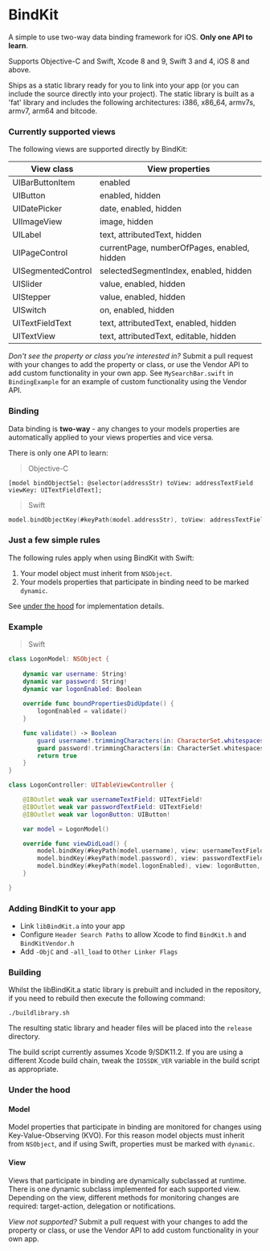 # BindKit

A simple to use two-way data binding framework for iOS.  **Only one API to learn**.

Supports Objective-C and Swift, Xcode 8 and 9, Swift 3 and 4, iOS 8 and above.

Ships as a static library ready for you to link into your app (or you can include the source directly into your project). The static library is built as a 'fat' library and includes the following architectures: i386, x86_64, armv7s, armv7, arm64 and bitcode.

### Currently supported views

The following views are supported directly by BindKit:

View class | View properties
-----------|--------------
UIBarButtonItem | enabled
UIButton | enabled, hidden
UIDatePicker | date, enabled, hidden
UIImageView | image, hidden
UILabel | text, attributedText, hidden
UIPageControl | currentPage, numberOfPages, enabled, hidden
UISegmentedControl | selectedSegmentIndex, enabled, hidden
UISlider | value, enabled, hidden
UIStepper | value, enabled, hidden
UISwitch | on, enabled, hidden
UITextFieldText | text, attributedText, enabled, hidden
UITextView | text, attributedText, editable, hidden

*Don't see the property or class you're interested in?* Submit a pull request with your changes to add the property or class, or use the Vendor API to add custom functionality in your own app. See `MySearchBar.swift` in `BindingExample` for an example of custom functionality using the Vendor API.

### Binding

Data binding is **two-way** - any changes to your models properties are automatically applied to your views properties and vice versa.

There is only one API to learn:

> Objective-C

```objc
[model bindObjectSel: @selector(addressStr) toView: addressTextField viewKey: UITextFieldText];
```

> Swift

```swift
model.bindObjectKey(#keyPath(model.addressStr), toView: addressTextField, viewKey: UITextFieldText)
```

### Just a few simple rules

The following rules apply when using BindKit with Swift:

1. Your model object must inherit from `NSObject`.
2. Your models properties that participate in binding need to be marked `dynamic`.

See [under the hood](#under-the-hood) for implementation details.

### Example

> Swift

```swift
class LogonModel: NSObject {
	
	dynamic var username: String!
	dynamic var password: String!
	dynamic var logonEnabled: Boolean
	
	override func boundPropertiesDidUpdate() {
		logonEnabled = validate()
	}

	func validate() -> Boolean
		guard username!.trimmingCharacters(in: CharacterSet.whitespaces).count > 0 else { return false }
		guard password!.trimmingCharacters(in: CharacterSet.whitespaces).count > 0 else { return false }
		return true
	}
}

class LogonController: UITableViewController {

	@IBOutlet weak var usernameTextField: UITextField!
	@IBOutlet weak var passwordTextField: UITextField!
	@IBOutlet weak var logonButton: UIButton!

	var model = LogonModel()

	override func viewDidLoad() {
		model.bindKey(#keyPath(model.username), view: usernameTextField, viewKey: UITextFieldText)
		model.bindKey(#keyPath(model.password), view: passwordTextField, viewKey: UITextFieldText)
		model.bindKey(#keyPath(model.logonEnabled), view: logonButton, viewKey: UIButtonEnabled)
	}

}
```

### Adding BindKit to your app

- Link `libBindKit.a` into your app
- Configure `Header Search Paths` to allow Xcode to find `BindKit.h` and `BindKitVendor.h`
- Add `-ObjC` and `-all_load` to `Other Linker Flags`

### Building

Whilst the libBindKit.a static library is prebuilt and included in the repository, if you need to rebuild then execute the following command:

`./buildlibrary.sh`

The resulting static library and header files will be placed into the `release` directory.

The build script currently assumes Xcode 9/SDK11.2. If you are using a different Xcode build chain, tweak the `IOSSDK_VER` variable in the build script as appropriate.

### Under the hood

#### Model

Model properties that participate in binding are monitored for changes using Key-Value-Observing (KVO). For this reason model objects must inherit from `NSObject`, and if using Swift, properties must be marked with `dynamic`.

#### View

Views that participate in binding are dynamically subclassed at runtime. There is one dynamic subclass implemented for each supported view. Depending on the view, different methods for monitoring changes are required: target-action, delegation or notifications.

*View not supported?* Submit a pull request with your changes to add the property or class, or use the Vendor API to add custom functionality in your own app.
